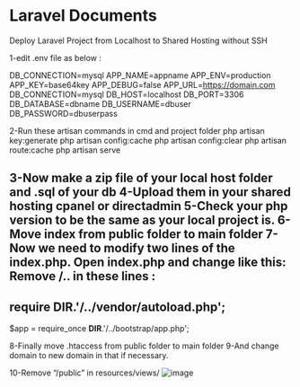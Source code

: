 # Laravel Documents
Deploy Laravel Project from Localhost to Shared Hosting without SSH


1-edit .env file as below :

DB_CONNECTION=mysql
APP_NAME=appname
APP_ENV=production
APP_KEY=base64key
APP_DEBUG=false
APP_URL=https://domain.com
DB_CONNECTION=mysql
DB_HOST=localhost
DB_PORT=3306
DB_DATABASE=dbname
DB_USERNAME=dbuser
DB_PASSWORD=dbuserpass


2-Run these artisan commands in cmd and project folder
php artisan key:generate
php artisan config:cache
php artisan config:clear
php artisan route:cache
php artisan serve

3-Now make a zip file of your local host folder and .sql of your db
4-Upload them in your shared hosting cpanel or directadmin
5-Check your php version to be the same as your local project is.
6-Move index from public folder to main folder
7-Now we need to modify two lines  of the index.php. Open index.php and change like this:
Remove /.. in these lines :
-----
require __DIR__.'/../vendor/autoload.php';
-----
$app = require_once __DIR__.'/../bootstrap/app.php';

8-Finally move .htaccess from public folder to main folder
9-And change domain to new domain in that if necessary.

10-Remove “/public” in resources/views/
![image](https://github.com/alirezadamash/laravel-document/assets/10388752/8a0e325e-7954-49bc-8b9c-12056691f4fb)
